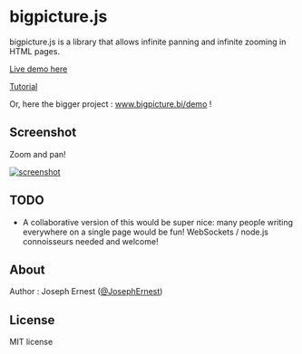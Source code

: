 bigpicture.js
=============

bigpicture.js is a library that allows infinite panning and infinite zooming in HTML pages. 
 
[Live demo here](http://josephernest.github.io/bigpicture.js/bigpicture.html)

[Tutorial](http://josephernest.github.io/bigpicture.js/bigpicture-tutorial.html)

Or, here the bigger project : www.bigpicture.bi/demo !

Screenshot
----

Zoom and pan!

[![screenshot](http://gget.it/rm8b9h2o/3.jpg)](http://www.bigpicture.bi/demo)


TODO
----

* A collaborative version of this would be super nice: many people writing everywhere on a single page would be fun!
WebSockets / node.js connoisseurs needed and welcome!

About
----

Author : Joseph Ernest ([@JosephErnest](http:/twitter.com/JosephErnest))

License
----
MIT license